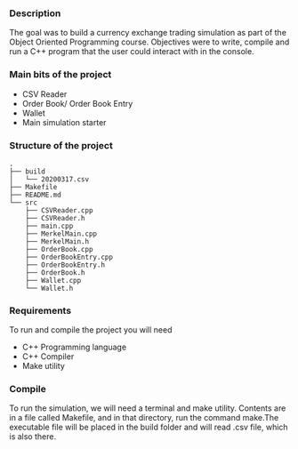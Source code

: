 ### Description
The goal was to build a currency exchange trading simulation as part of the Object Oriented Programming course. Objectives were to write, compile and run a C++ program that the user could interact with in the console.

### Main bits of the project
* CSV Reader
* Order Book/ Order Book Entry
* Wallet
* Main simulation starter

### Structure of the project
```
.
├── build
│   └── 20200317.csv
├── Makefile
├── README.md
└── src
    ├── CSVReader.cpp
    ├── CSVReader.h
    ├── main.cpp
    ├── MerkelMain.cpp
    ├── MerkelMain.h
    ├── OrderBook.cpp
    ├── OrderBookEntry.cpp
    ├── OrderBookEntry.h
    ├── OrderBook.h
    ├── Wallet.cpp
    └── Wallet.h
```

### Requirements
To run and compile the project you will need
* C++ Programming language
* C++ Compiler
* Make utility

### Compile
To run the simulation, we will need a terminal and make utility. Contents are in a file called Makefile, and in that directory, run the command make.The executable file will be placed in the build folder and will read .csv file, which is also there.
